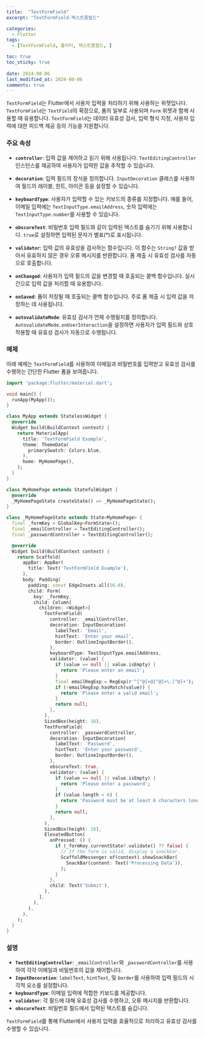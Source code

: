 ```yaml
---
title:  "TextFormField" 
excerpt: "TextFormField-텍스트폼필드"

categories:
  - Flutter
tags:
  - [TextFormField, 플러터, 텍스트폼필드, ]

toc: true
toc_sticky: true
 
date: 2024-08-06
last_modified_at: 2024-08-06
comments: true
---
```




`TextFormField`는 Flutter에서 사용자 입력을 처리하기 위해 사용하는 위젯입니다. `TextFormField`는 `TextField`의 확장으로, 폼의 일부로 사용되며 `Form` 위젯과 함께 사용할 때 유용합니다. `TextFormField`는 데이터 유효성 검사, 입력 형식 지정, 사용자 입력에 대한 피드백 제공 등의 기능을 지원합니다.

### 주요 속성

- **`controller`**: 입력 값을 제어하고 읽기 위해 사용됩니다. `TextEditingController` 인스턴스를 제공하여 사용자가 입력한 값을 추적할 수 있습니다.

- **`decoration`**: 입력 필드의 장식을 정의합니다. `InputDecoration` 클래스를 사용하여 필드의 레이블, 힌트, 아이콘 등을 설정할 수 있습니다.

- **`keyboardType`**: 사용자가 입력할 수 있는 키보드의 종류를 지정합니다. 예를 들어, 이메일 입력에는 `TextInputType.emailAddress`, 숫자 입력에는 `TextInputType.number`를 사용할 수 있습니다.

- **`obscureText`**: 비밀번호 입력 필드와 같이 입력된 텍스트를 숨기기 위해 사용합니다. `true`로 설정하면 입력된 문자가 별표(*)로 표시됩니다.

- **`validator`**: 입력 값의 유효성을 검사하는 함수입니다. 이 함수는 `String?` 값을 받아서 유효하지 않은 경우 오류 메시지를 반환합니다. 폼 제출 시 유효성 검사를 자동으로 호출합니다.

- **`onChanged`**: 사용자가 입력 필드의 값을 변경할 때 호출되는 콜백 함수입니다. 실시간으로 입력 값을 처리할 때 유용합니다.

- **`onSaved`**: 폼이 저장될 때 호출되는 콜백 함수입니다. 주로 폼 제출 시 입력 값을 저장하는 데 사용됩니다.

- **`autovalidateMode`**: 유효성 검사가 언제 수행될지를 정의합니다. `AutovalidateMode.onUserInteraction`을 설정하면 사용자가 입력 필드와 상호작용할 때 유효성 검사가 자동으로 수행됩니다.

### 예제

아래 예제는 `TextFormField`를 사용하여 이메일과 비밀번호를 입력받고 유효성 검사를 수행하는 간단한 Flutter 폼을 보여줍니다.

```dart
import 'package:flutter/material.dart';

void main() {
  runApp(MyApp());
}

class MyApp extends StatelessWidget {
  @override
  Widget build(BuildContext context) {
    return MaterialApp(
      title: 'TextFormField Example',
      theme: ThemeData(
        primarySwatch: Colors.blue,
      ),
      home: MyHomePage(),
    );
  }
}

class MyHomePage extends StatefulWidget {
  @override
  _MyHomePageState createState() => _MyHomePageState();
}

class _MyHomePageState extends State<MyHomePage> {
  final _formKey = GlobalKey<FormState>();
  final _emailController = TextEditingController();
  final _passwordController = TextEditingController();

  @override
  Widget build(BuildContext context) {
    return Scaffold(
      appBar: AppBar(
        title: Text('TextFormField Example'),
      ),
      body: Padding(
        padding: const EdgeInsets.all(16.0),
        child: Form(
          key: _formKey,
          child: Column(
            children: <Widget>[
              TextFormField(
                controller: _emailController,
                decoration: InputDecoration(
                  labelText: 'Email',
                  hintText: 'Enter your email',
                  border: OutlineInputBorder(),
                ),
                keyboardType: TextInputType.emailAddress,
                validator: (value) {
                  if (value == null || value.isEmpty) {
                    return 'Please enter an email';
                  }
                  final emailRegExp = RegExp(r'^[^@]+@[^@]+\.[^@]+');
                  if (!emailRegExp.hasMatch(value)) {
                    return 'Please enter a valid email';
                  }
                  return null;
                },
              ),
              SizedBox(height: 16),
              TextFormField(
                controller: _passwordController,
                decoration: InputDecoration(
                  labelText: 'Password',
                  hintText: 'Enter your password',
                  border: OutlineInputBorder(),
                ),
                obscureText: true,
                validator: (value) {
                  if (value == null || value.isEmpty) {
                    return 'Please enter a password';
                  }
                  if (value.length < 6) {
                    return 'Password must be at least 6 characters long';
                  }
                  return null;
                },
              ),
              SizedBox(height: 16),
              ElevatedButton(
                onPressed: () {
                  if (_formKey.currentState?.validate() ?? false) {
                    // If the form is valid, display a snackbar.
                    ScaffoldMessenger.of(context).showSnackBar(
                      SnackBar(content: Text('Processing Data')),
                    );
                  }
                },
                child: Text('Submit'),
              ),
            ],
          ),
        ),
      ),
    );
  }
}
```

### 설명

- **`TextEditingController`**: `_emailController`와 `_passwordController`를 사용하여 각각 이메일과 비밀번호의 값을 제어합니다.
- **`InputDecoration`**: `labelText`, `hintText`, 및 `border`를 사용하여 입력 필드의 시각적 요소를 설정합니다.
- **`keyboardType`**: 이메일 입력에 적합한 키보드를 제공합니다.
- **`validator`**: 각 필드에 대해 유효성 검사를 수행하고, 오류 메시지를 반환합니다.
- **`obscureText`**: 비밀번호 필드에서 입력된 텍스트를 숨깁니다.

`TextFormField`를 통해 Flutter에서 사용자 입력을 효율적으로 처리하고 유효성 검사를 수행할 수 있습니다.
